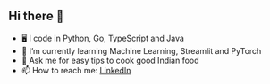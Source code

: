 ## Hi there 👋

<!--
**jdpillaris/jdpillaris** is a ✨ _special_ ✨ repository because its `README.md` (this file) appears on your GitHub profile.

Here are some ideas to get you started:

- 🔭 I’m currently working on ...
- 🌱 I’m currently learning ...
- 👯 I’m looking to collaborate on ...
- 🤔 I’m looking for help with ...
- 💬 Ask me about ...
- 📫 How to reach me: ...
- 😄 Pronouns: ...
- ⚡ Fun fact: ...
-->
- 🖥️ I code in Python, Go, TypeScript and Java 
- 🌱 I’m currently learning Machine Learning, Streamlit and PyTorch 
- 💬 Ask me for easy tips to cook good Indian food
- 📫 How to reach me: [LinkedIn](https://www.linkedin.com/in/jaidevp/)
